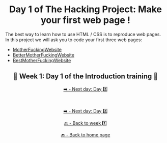 <h1 align="center">Day 1 of The Hacking Project: Make your first web page !</h1>

The best way to learn how to use HTML / CSS is to reproduce web pages.
In this project we will ask you to code your first three web pages:

  - [MotherFuckingWebsite](http://motherfuckingwebsite.com/)
  - [BetterMotherFuckingWebsite](http://bettermotherfuckingwebsite.com/)
  - [BestMotherFuckingWebsite](https://thebestmotherfucking.website/)

<h2 align="center">🎉 Week 1: Day 1 of the Introduction training 🎉</h2>

<div align="center">
  
  [➡️ - Next day: Day 2️⃣](https://github.com/BenjaminCharmes/THP_Introduction/tree/main/Week_1/Day_2)

  &nbsp;&nbsp;&nbsp;&nbsp;

  [➡️ - Next day: Day 2️⃣](https://github.com/BenjaminCharmes/THP_Introduction/tree/main/Week_1/Day_2)

</div>

<div align="center">

  [🔙 - Back to week 1️⃣](https://github.com/BenjaminCharmes/THP_Introduction/tree/main/Week_1)

  [🔙 - Back to home page](https://github.com/BenjaminCharmes/THP_Introduction)

</div>